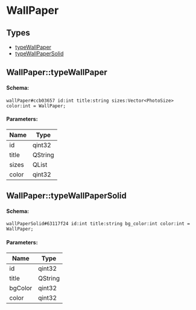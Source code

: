 # WallPaper

## Types

* [typeWallPaper](#wallpapertypewallpaper)
* [typeWallPaperSolid](#wallpapertypewallpapersolid)

## WallPaper::typeWallPaper

#### Schema:

`wallPaper#ccb03657 id:int title:string sizes:Vector<PhotoSize> color:int = WallPaper;`

#### Parameters:

|Name|Type|
|----|----|
|id|qint32|
|title|QString|
|sizes|QList<PhotoSize>|
|color|qint32|

## WallPaper::typeWallPaperSolid

#### Schema:

`wallPaperSolid#63117f24 id:int title:string bg_color:int color:int = WallPaper;`

#### Parameters:

|Name|Type|
|----|----|
|id|qint32|
|title|QString|
|bgColor|qint32|
|color|qint32|

